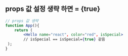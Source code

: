 ## props 값 설정 생략 하면 = {true}

```jsx
// props 값 생략
function App(){
	return (
		<Hello name="react", color="red", isSpecial>
		// isSpecial == isSpecial={true} 같음
 );
}
```
